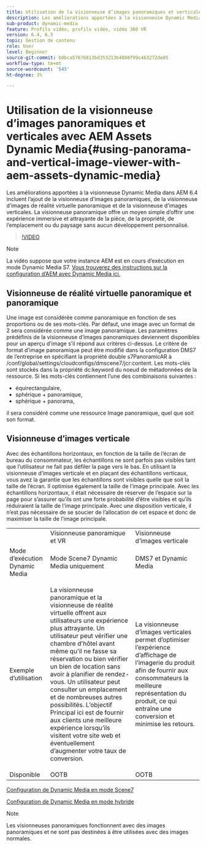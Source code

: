 ```yaml
---
title: Utilisation de la visionneuse d’images panoramiques et verticales avec AEM Assets Dynamic Media
description: Les améliorations apportées à la visionneuse Dynamic Media dans AEM 6.4 incluent l’ajout de la visionneuse d’images panoramiques, de la visionneuse d’images de réalité virtuelle panoramique et de la visionneuse d’images verticales. La visionneuse panoramique offre un moyen simple d’offrir une expérience immersive et attrayante de la pièce, de la propriété, de l’emplacement ou du paysage sans aucun développement personnalisé.
sub-product: dynamic-media
feature: Profils vidéo, profils vidéo, vidéo 360 VR
version: 6.4, 6.5
topic: Gestion de contenu
role: User
level: Beginner
source-git-commit: b0bca57676813bd353213b4808f99c463272de85
workflow-type: tm+mt
source-wordcount: '545'
ht-degree: 3%

---
```



# Utilisation de la visionneuse d’images panoramiques et verticales avec AEM Assets Dynamic Media{#using-panorama-and-vertical-image-viewer-with-aem-assets-dynamic-media}

Les améliorations apportées à la visionneuse Dynamic Media dans AEM 6.4 incluent l’ajout de la visionneuse d’images panoramiques, de la visionneuse d’images de réalité virtuelle panoramique et de la visionneuse d’images verticales. La visionneuse panoramique offre un moyen simple d’offrir une expérience immersive et attrayante de la pièce, de la propriété, de l’emplacement ou du paysage sans aucun développement personnalisé.

>[!VIDEO](https://video.tv.adobe.com/v/24156/?quality=9&learn=on)

>[!NOTE]
>
>La vidéo suppose que votre instance AEM est en cours d’exécution en mode Dynamic Media S7. [Vous trouverez des instructions sur la configuration d’AEM avec Dynamic Media ici.](https://helpx.adobe.com/fr/experience-manager/6-3/assets/using/config-dynamic-fp-14410.html)

## Visionneuse de réalité virtuelle panoramique et panoramique

Une image est considérée comme panoramique en fonction de ses proportions ou de ses mots-clés. Par défaut, une image avec un format de 2 sera considérée comme une image panoramique. Les paramètres prédéfinis de la visionneuse d’images panoramiques deviennent disponibles pour un aperçu d’image s’il répond aux critères ci-dessus. Le critère de format d’image panoramique peut être modifié dans la configuration DMS7 de l’entreprise en spécifiant la propriété double s7PanoramicAR à /conf/global/settings/cloudconfigs/dmscene7/jcr:content. Les mots-clés sont stockés dans la propriété dc:keyword du noeud de métadonnées de la ressource. Si les mots-clés contiennent l’une des combinaisons suivantes :

* équirectangulaire,
* sphérique + panoramique,
* sphérique + panorama,

il sera considéré comme une ressource Image panoramique, quel que soit son format.

## Visionneuse d’images verticale

Avec des échantillons horizontaux, en fonction de la taille de l’écran de bureau du consommateur, les échantillons ne sont parfois pas visibles tant que l’utilisateur ne fait pas défiler la page vers le bas. En utilisant la visionneuse d’images verticale et en plaçant des échantillons verticaux, vous avez la garantie que les échantillons sont visibles quelle que soit la taille de l’écran. Il optimise également la taille de l’image principale. Avec les échantillons horizontaux, il était nécessaire de réserver de l’espace sur la page pour s’assurer qu’ils ont une forte probabilité d’être visibles et qu’ils réduiraient la taille de l’image principale. Avec une disposition verticale, il n’est pas nécessaire de se soucier de l’allocation de cet espace et donc de maximiser la taille de l’image principale.

<table> 
 <tbody>
  <tr>
   <td> </td>
   <td>Visionneuse panoramique et VR</td>
   <td>Visionneuse d’images verticale</td>
  </tr>
  <tr>
   <td>Mode d’exécution Dynamic Media</td>
   <td>Mode Scene7 Dynamic Media uniquement</td>
   <td>DMS7 et Dynamic Media</td>
  </tr>
  <tr>
   <td>Exemple d’utilisation </td>
   <td><p>La visionneuse panoramique et la visionneuse de réalité virtuelle offrent aux utilisateurs une expérience plus attrayante. Un utilisateur peut vérifier une chambre d'hôtel avant même qu'il ne fasse sa réservation ou bien vérifier un bien de location sans avoir à planifier de rendez-vous. Un utilisateur peut consulter un emplacement et de nombreuses autres possibilités. L’objectif Principal ici est de fournir aux clients une meilleure expérience lorsqu’ils visitent votre site web et éventuellement d’augmenter votre taux de conversion.</p> <p> </p> </td> 
   <td><p>La visionneuse d’images verticales permet d’optimiser l’expérience d’affichage de l’imagerie du produit afin de fournir aux consommateurs la meilleure représentation du produit, ce qui entraîne une conversion et minimise les retours.</p> <p> </p> </td>
  </tr>
  <tr>
   <td>Disponible </td>
   <td>OOTB</td>
   <td>OOTB</td>
  </tr>
 </tbody>
</table>

[Configuration de Dynamic Media en mode Scene7](https://helpx.adobe.com/experience-manager/6-5/assets/using/config-dms7.html)

[Configuration de Dynamic Media en mode hybride](https://helpx.adobe.com/fr/experience-manager/6-5/assets/using/config-dynamic.html)

>[!NOTE]
>
>Les visionneuses panoramiques fonctionnent avec des images panoramiques et ne sont pas destinées à être utilisées avec des images normales.
